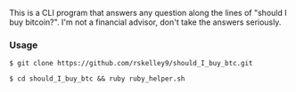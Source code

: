 
This is a CLI program that answers any question along the lines of "should I buy bitcoin?". I'm not a financial advisor, don't take the answers seriously.

### Usage
```
$ git clone https://github.com/rskelley9/should_I_buy_btc.git

$ cd should_I_buy_btc && ruby ruby_helper.sh
```
